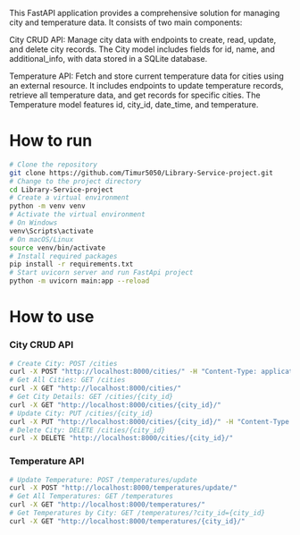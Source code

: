 This FastAPI application provides a comprehensive solution for managing city and temperature data. It consists of two main components:

City CRUD API: Manage city data with endpoints to create, read, update, and delete city records. The City model includes fields for id, name, and additional_info, with data stored in a SQLite database.

Temperature API: Fetch and store current temperature data for cities using an external resource. It includes endpoints to update temperature records, retrieve all temperature data, and get records for specific cities. The Temperature model features id, city_id, date_time, and temperature.

# How to run

```sh
# Clone the repository
git clone https://github.com/Timur5050/Library-Service-project.git
# Change to the project directory
cd Library-Service-project
# Create a virtual environment
python -m venv venv
# Activate the virtual environment
# On Windows
venv\Scripts\activate
# On macOS/Linux
source venv/bin/activate
# Install required packages
pip install -r requirements.txt
# Start uvicorn server and run FastApi project
python -m uvicorn main:app --reload
```

# How to use
### City CRUD API
```sh
# Create City: POST /cities
curl -X POST "http://localhost:8000/cities/" -H "Content-Type: application/json" -d '{"name": "CityName", "additional_info": "Info"}'
# Get All Cities: GET /cities
curl -X GET "http://localhost:8000/cities/"
# Get City Details: GET /cities/{city_id}
curl -X GET "http://localhost:8000/cities/{city_id}/"
# Update City: PUT /cities/{city_id}
curl -X PUT "http://localhost:8000/cities/{city_id}/" -H "Content-Type: application/json" -d '{"name": "UpdatedCity", "additional_info": "Updated Info"}'
# Delete City: DELETE /cities/{city_id}
curl -X DELETE "http://localhost:8000/cities/{city_id}/"
```
### Temperature API
```sh
# Update Temperature: POST /temperatures/update
curl -X POST "http://localhost:8000/temperatures/update/"
# Get All Temperatures: GET /temperatures
curl -X GET "http://localhost:8000/temperatures/"
# Get Temperatures by City: GET /temperatures/?city_id={city_id}
curl -X GET "http://localhost:8000/temperatures/{city_id}/"
```
